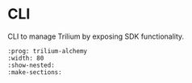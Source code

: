 # CLI

CLI to manage Trilium by exposing SDK functionality.

```{typer} trilium_alchemy.cli.main:app
:prog: trilium-alchemy
:width: 80
:show-nested:
:make-sections:
```
